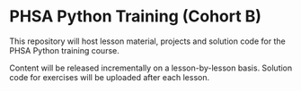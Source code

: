# PHSA Python Training (Cohort B)

This repository will host lesson material, projects and solution code for the PHSA Python training course. 

Content will be released incrementally on a lesson-by-lesson basis. Solution code for exercises will be uploaded after each lesson.
